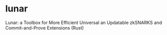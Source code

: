 # lunar
Lunar: a Toolbox for More Efficient Universal an Updatable zkSNARKS and Commit-and-Prove Extensions (Rust)
